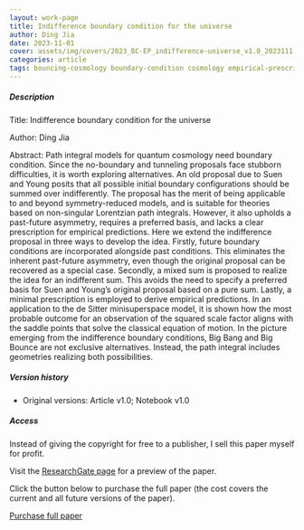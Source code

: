 ```yaml
---    
layout: work-page
title: Indifference boundary condition for the universe
author: Ding Jia
date: 2023-11-01
cover: assets/img/covers/2023_BC-EP_indifference-universe_v1.0_2023111.jpeg
categories: article
tags: bouncing-cosmology boundary-condition cosmology empirical-prescription indifference-condition minisuperspace path-integral quantum-cosmology
---
```


##### Description

Title: Indifference boundary condition for the universe

Author: Ding Jia

Abstract: Path integral models for quantum cosmology need boundary condition. Since the no-boundary and tunneling proposals face stubborn difficulties, it is worth exploring alternatives. An old proposal due to Suen and Young posits that all possible initial boundary configurations should be summed over indifferently. The proposal has the merit of being applicable to and beyond symmetry-reduced models, and is suitable for theories based on non-singular Lorentzian path integrals. However, it also upholds a past-future asymmetry, requires a preferred basis, and lacks a clear prescription for empirical predictions. Here we extend the indifference proposal in three ways to develop the idea. Firstly, future boundary conditions are incorporated alongside past conditions. This eliminates the inherent past-future asymmetry, even though the original proposal can be recovered as a special case. Secondly, a mixed sum is proposed to realize the idea for an indifferent sum. This avoids the need to specify a preferred basis for Suen and Young’s original proposal based on a pure sum. Lastly, a minimal prescription is employed to derive empirical predictions. In an application to the de Sitter minisuperspace model, it is shown how the most probable outcome for an observation of the squared scale factor aligns with the saddle points that solve the classical equation of motion. In the picture emerging from the indifference boundary conditions, Big Bang and Big Bounce are not exclusive alternatives. Instead, the path integral includes geometries realizing both possibilities.

##### Version history

- Original versions: Article v1.0; Notebook v1.0

##### Access

Instead of giving the copyright for free to a publisher, I sell this paper myself for profit. 

Visit the [ResearchGate page](http://dx.doi.org/10.13140/RG.2.2.13554.07362) for a preview of the paper. 

Click the button below to purchase the full paper (the cost covers the current and all future versions of the paper).

<script type="text/javascript" src="https://payhip.com/payhip.js"></script>

<a href="https://payhip.com/b/8QtYu" class="payhip-buy-button" data-theme="green" data-product="8QtYu">Purchase full paper</a>
